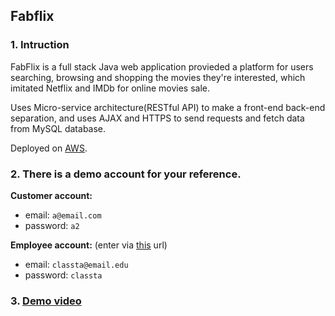 ## Fabflix

### 1. Intruction

FabFlix is a full stack Java web application provieded a platform for users searching, browsing and shopping the movies they're interested, which imitated Netflix and IMDb for online movies sale.

Uses Micro-service architecture(RESTful API) to make a front-end back-end separation, and uses AJAX and HTTPS to send requests and fetch data from MySQL database. 

Deployed on [AWS](http://52.53.150.120:8080/fabflix/). 

<!-- In order to avoid the cumbersome access to https, there is another version that uses http requests deployed on my personal [Raspberry Pi](http://71.69.162.72:27373/fabflix/). -->

### 2. There is a demo account for your reference.

**Customer account:**
* email: `a@email.com`
* password: `a2`

**Employee account:** (enter via [this](http://71.69.162.72:27373/fabflix/_dashboard.html) url)
* email: `classta@email.edu`
* password: `classta`

### 3. [Demo video](https://youtu.be/cKRI9VabjFE)

